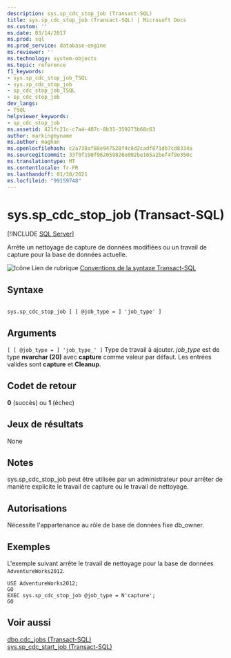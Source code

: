 ```yaml
---
description: sys.sp_cdc_stop_job (Transact-SQL)
title: sys.sp_cdc_stop_job (Transact-SQL) | Microsoft Docs
ms.custom: ''
ms.date: 03/14/2017
ms.prod: sql
ms.prod_service: database-engine
ms.reviewer: ''
ms.technology: system-objects
ms.topic: reference
f1_keywords:
- sys.sp_cdc_stop_job_TSQL
- sys.sp_cdc_stop_job
- sp_cdc_stop_job_TSQL
- sp_cdc_stop_job
dev_langs:
- TSQL
helpviewer_keywords:
- sp_cdc_stop_job
ms.assetid: 421fc21c-c7a4-407c-8b31-359273b68c63
author: markingmyname
ms.author: maghan
ms.openlocfilehash: c2a738af88e947528f4c8d2cadf871db7cd8334a
ms.sourcegitcommit: 33f0f190f962059826e002be165a2bef4f9e350c
ms.translationtype: MT
ms.contentlocale: fr-FR
ms.lasthandoff: 01/30/2021
ms.locfileid: "99159748"
---
```

# <a name="syssp_cdc_stop_job-transact-sql"></a>sys.sp_cdc_stop_job (Transact-SQL)
[!INCLUDE [SQL Server](../../includes/applies-to-version/sqlserver.md)]

  Arrête un nettoyage de capture de données modifiées ou un travail de capture pour la base de données actuelle.  
  
 ![Icône Lien de rubrique](../../database-engine/configure-windows/media/topic-link.gif "Icône du lien de rubrique") [Conventions de la syntaxe Transact-SQL](../../t-sql/language-elements/transact-sql-syntax-conventions-transact-sql.md)  
  
## <a name="syntax"></a>Syntaxe  
  
```  
  
sys.sp_cdc_stop_job [ [ @job_type = ] 'job_type' ]  
```  
  
## <a name="arguments"></a>Arguments  
`[ [ @job_type = ] 'job_type_' ]` Type de travail à ajouter. *job_type* est de type **nvarchar (20)** avec **capture** comme valeur par défaut. Les entrées valides sont **capture** et **Cleanup**.  
  
## <a name="return-code-values"></a>Codet de retour  
 **0** (succès) ou **1** (échec)  
  
## <a name="result-sets"></a>Jeux de résultats  
 None  
  
## <a name="remarks"></a>Notes  
 sys.sp_cdc_stop_job peut être utilisée par un administrateur pour arrêter de manière explicite le travail de capture ou le travail de nettoyage.  
  
## <a name="permissions"></a>Autorisations  
 Nécessite l'appartenance au rôle de base de données fixe db_owner.  
  
## <a name="examples"></a>Exemples  
 L'exemple suivant arrête le travail de nettoyage pour la base de données `AdventureWorks2012`.  
  
```  
USE AdventureWorks2012;  
GO  
EXEC sys.sp_cdc_stop_job @job_type = N'capture';  
GO  
```  
  
## <a name="see-also"></a>Voir aussi  
 [dbo.cdc_jobs &#40;Transact-SQL&#41;](../../relational-databases/system-tables/dbo-cdc-jobs-transact-sql.md)   
 [sys.sp_cdc_start_job &#40;Transact-SQL&#41;](../../relational-databases/system-stored-procedures/sys-sp-cdc-start-job-transact-sql.md)  
  
  

